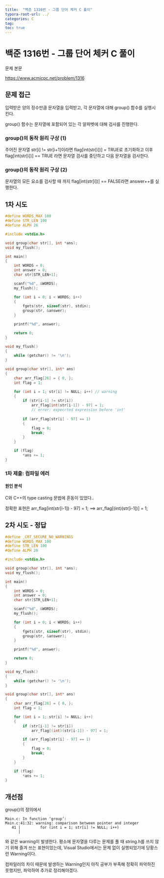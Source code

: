 ```yaml
---
title:  "백준 1316번 - 그룹 단어 체커 C 풀이"
typora-root-url: ../
categories: C
tag: 
toc: true
---
```


# 백준 1316번 - 그룹 단어 체커 C 풀이

문제 본문 

https://www.acmicpc.net/problem/1316

## 문제 접근

입력받은 양의 정수만큼 문자열을 입력받고, 각 문자열에 대해 group() 함수를 실행시킨다.



group() 함수는 문자열에 포함되어 있는 각 알파벳에 대해 검사를 진행한다. 



### group()의 동작 원리 구상 (1)

주어진 문자열 str[i] != str[i+1]이라면 flag[int(str[i])] = TRUE로 초기화하고 이후 flag[int(str[i])] == TRUE 라면 문자열 검사를 중단하고 다음 문자열을 검사한다.

### group()의 동작 원리 구상 (2)

문자열의 모든 요소를 검사할 때 까지 flag[int(str[i])] == FALSE라면 answer++를 실행한다.



## 1차 시도

```c
#define WORDS_MAX 100
#define STR_LEN 100
#define ALPH 26

#include <stdio.h>

void group(char str[], int *ans);
void my_flush();

int main()
{
	int WORDS = 0;
	int answer = 0;
	char str[STR_LEN+1];

	scanf("%d", &WORDS);
	my_flush();

	for (int i = 0; i < WORDS; i++)
	{
		fgets(str, sizeof(str), stdin);
		group(str, &answer);
	}

	printf("%d", answer);

	return 0;
}

void my_flush()
{
	while (getchar() != '\n');
}

void group(char str[], int* ans)
{
	char arr_flag[26] = { 0, };
	int flag = 1;

	for (int i = 1; str[i] != NULL; i++) // warning
	{
		if (str[i-1] != str[i])
			arr_flag[int(str[i-1]) - 97] = 1;
			// error: expecrted expression before 'int'
        
		if (arr_flag[str[i] - 97] == 1) 
		{
			flag = 0;
			break;
		}
	}

	if (flag)
		*ans += 1;
}
```



### 1차 제출: 컴파일 에러

#### 원인 분석

C와 C++의 type casting 문법에 혼동이 있었다..

정확한 표현은 arr_flag[int(str[i-1]) - 97] = 1; ==> arr_flag[(int)(str[i-1])] = 1;



## 2차 시도 - 정답

```c
#define _CRT_SECURE_NO_WARNINGS
#define WORDS_MAX 100
#define STR_LEN 100
#define ALPH 26

#include <stdio.h>

void group(char str[], int *ans);
void my_flush();

int main()
{
	int WORDS = 0;
	int answer = 0;
	char str[STR_LEN+1];

	scanf("%d", &WORDS);
	my_flush();

	for (int i = 0; i < WORDS; i++)
	{
		fgets(str, sizeof(str), stdin);
		group(str, &answer);
	}

	printf("%d", answer);

	return 0;
}

void my_flush()
{
	while (getchar() != '\n');
}

void group(char str[], int* ans)
{
	char arr_flag[26] = { 0, };
	int flag = 1;

	for (int i = 1; str[i] != NULL; i++)
	{
		if (str[i-1] != str[i])
			arr_flag[(int)(str[i-1]) - 97] = 1;

		if (arr_flag[str[i] - 97] == 1)
		{
			flag = 0;
			break;
		}
	}

	if (flag)
		*ans += 1;
}
```



## 개선점

group()의 정의에서 

```
Main.c: In function ‘group’:
Main.c:41:32: warning: comparison between pointer and integer
   41 |         for (int i = 1; str[i] != NULL; i++)
      |   
```

와 같은 warning이 발생한다. 평소에 문자열을 다루는 문제를 풀 때 string.h를 쓰지 않기 위해 즐겨 쓰는 표현이었는데, Visual Studio에서는 문제 없이 실행되었기에 당황스런 Warning이다. 

컴파일러의 차이 때문에 발생하는 Warning인지 아직 공부가 부족해 정확히 파악하진 못했지만, 파악하여 추가로 정리해야겠다.
